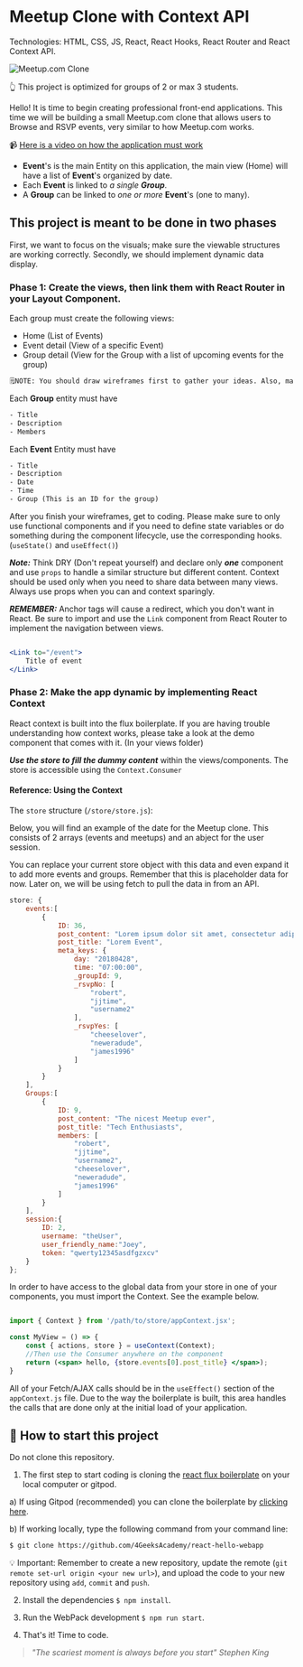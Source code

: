 <!--hide-->
# Meetup Clone with Context API
<!--endhide-->

Technologies: HTML, CSS, JS, React, React Hooks, React Router and React Context API.

![Meetup.com Clone](https://github.com/breatheco-de/exercise-meetup-clone-react/blob/master/preview.png?raw=true)

👆 This project is optimized for groups of 2 or max 3 students.

Hello! It is time to begin creating professional front-end applications. This time
we will be building a small Meetup.com clone that allows users to Browse and RSVP events, very similar to how Meetup.com works.

📹 [Here is a video on how the application must work](https://github.com/breatheco-de/exercise-meetup-clone-react/blob/master/preview.webm?raw=true)

- **Event**'s is the main Entity on this application, the main view (Home) will have a list of **Event**'s organized by date.
- Each **Event** is linked to _a single **Group**_.
- A **Group** can be linked to _one or more_ **Event**'s (one to many).

## This project is meant to be done in two phases

First, we want to focus on the visuals; make sure the viewable structures are working correctly. 
Secondly, we should implement dynamic data display.

### Phase 1: Create the views, then link them with React Router in your Layout Component.

Each group must create the following views:

- Home (List of Events)
- Event detail (View of a specific Event)
- Group detail (View for the Group with a list of upcoming events for the group)

```txt
🗒NOTE: You should draw wireframes first to gather your ideas. Also, make sure to use dummy content initially. PLEASE USE MEETUP.COM AS A DESIGN REFERENCE!
```

Each **Group** entity must have

```txt
- Title
- Description
- Members
```

Each **Event** Entity must have

```txt
- Title
- Description
- Date
- Time
- Group (This is an ID for the group)
```

After you finish your wireframes, get to coding. Please make sure to only use functional components and if you need to define state variables or do something during the component lifecycle, use the corresponding hooks. (`useState()` and `useEffect()`)

***Note:*** Think DRY (Don't repeat yourself) and declare only ***one*** component and use ```props``` to handle a similar structure but different content. Context should be used only when you need to share data between many views. Always use props when you can and context sparingly.

***REMEMBER:*** Anchor tags will cause a redirect, which you don't want in React. Be sure to import and use the ```Link``` component from React Router to implement the navigation between views.

```jsx

<Link to="/event">
    Title of event
</Link>
```

### Phase 2: Make the app dynamic by implementing React Context

React context is built into the flux boilerplate. If you are having trouble understanding how context works, please take a look at the demo component that comes with it. (In your views folder)

***Use the store to fill the dummy content*** within the views/components. The store is accessible using the ```Context.Consumer```

#### Reference: Using the Context

The `store` structure (```/store/store.js```):

Below, you will find an example of the date for the Meetup clone. This consists of 2 arrays (events and meetups) and an abject for the user session.

You can replace your current store object with this data and even expand it to add more events and groups. Remember that this is placeholder data for now. Later on, we will be using fetch to pull the data in from an API.

```javascript
store: {
    events:[
        {
            ID: 36,
            post_content: "Lorem ipsum dolor sit amet, consectetur adipiscing elit. Sed nec libero consectetur risus vehicula interdum eu at elit. Proin a commodo erat, eu molestie ipsum. Aliquam tristique nunc a est tristique, et convallis risus ullamcorper. Fusce nec massa ac enim pellentesque ornare. Pellentesque non sapien varius, pellentesque tellus sit amet, facilisis justo. Duis rhoncus nunc id elementum dapibus. Sed dictum lacinia vestibulum.",
            post_title: "Lorem Event",
            meta_keys: {
                day: "20180428",
                time: "07:00:00",
                _groupId: 9,
                _rsvpNo: [
                    "robert",
                    "jjtime",
                    "username2"
                ],
                _rsvpYes: [
                    "cheeselover",
                    "neweradude",
                    "james1996"
                ]
            }
        }
    ],
    Groups:[
        {
            ID: 9,
            post_content: "The nicest Meetup ever",
            post_title: "Tech Enthusiasts",
            members: [
                "robert",
                "jjtime",
                "username2",
                "cheeselover",
                "neweradude",
                "james1996"
            ]
        }
    ],
    session:{
        ID: 2,
        username: "theUser",
        user_friendly_name:"Joey",
        token: "qwerty12345asdfgzxcv"
    }
};
```

In order to have access to the global data from your store in one of your components, you must import the Context. See the example below.

```jsx

import { Context } from '/path/to/store/appContext.jsx';

const MyView = () => {
    const { actions, store } = useContext(Context);
    //Then use the Consumer anywhere on the component
    return (<span> hello, {store.events[0].post_title} </span>);
}
```

All of your Fetch/AJAX calls should be in the `useEffect()` section of the `appContext.js` file. Due to the way the boilerplate is built, this area handles the calls that are done only at the initial load of your application.

## 🌱  How to start this project

Do not clone this repository.

1. The first step to start coding is cloning the [react flux boilerplate](https://github.com/4GeeksAcademy/react-hello-webapp) on your local computer or gitpod.

a) If using Gitpod (recommended) you can clone the boilerplate by [clicking here](https://github.com/4GeeksAcademy/react-hello-webapp).

b) If working locally, type the following command from your command line: 
```sh
$ git clone https://github.com/4GeeksAcademy/react-hello-webapp
```

💡 Important: Remember to create a new repository, update the remote (`git remote set-url origin <your new url>`), and upload the code to your new repository using `add`, `commit` and `push`.

2. Install the dependencies `$ npm install`.

3. Run the WebPack development `$ npm run start`.

4. That's it! Time to code.

> _"The scariest moment is always before you start"_
> _Stephen King_
